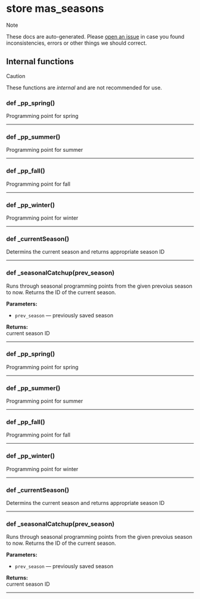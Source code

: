 # store mas_seasons

> [!NOTE]
> These docs are auto-generated. Please [open an issue](https://github.com/Friends-of-Monika/mas-docs/issues/new)
> in case you found inconsistencies, errors or other things we should correct.

## Internal functions

> [!CAUTION]
> These functions are *internal* and are not recommended for use.

### def _pp_spring()

Programming point for spring

---

### def _pp_summer()

Programming point for summer

---

### def _pp_fall()

Programming point for fall

---

### def _pp_winter()

Programming point for winter

---

### def _currentSeason()

Determins the current season and returns appropriate season ID

---

### def _seasonalCatchup(prev_season)

Runs through seasonal programming points from the given prevoius season to now. Returns the ID of the current season.

**Parameters:**
- `prev_season` &mdash; previously saved season


**Returns:**<br>
current season ID

---

### def _pp_spring()

Programming point for spring

---

### def _pp_summer()

Programming point for summer

---

### def _pp_fall()

Programming point for fall

---

### def _pp_winter()

Programming point for winter

---

### def _currentSeason()

Determins the current season and returns appropriate season ID

---

### def _seasonalCatchup(prev_season)

Runs through seasonal programming points from the given prevoius season to now. Returns the ID of the current season.

**Parameters:**
- `prev_season` &mdash; previously saved season


**Returns:**<br>
current season ID

---

